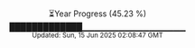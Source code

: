 <p align="center">
⏳Year Progress (45.23 %) <br>
█████████████▁▁▁▁▁▁▁▁▁▁▁▁▁▁▁▁▁ <br>
<sub>Updated: Sun, 15 Jun 2025 02:08:47 GMT</sub>
</p>

